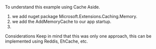 To understand this example using Cache Aside.

1. we add nuget package Microsoft.Extensions.Caching.Memory.
2. we add the AddMemoryCache to our app startup.
3. 



Considerations
Keep in mind that this was only one approach, this can be implemented using Reddis, EhCache, etc.
